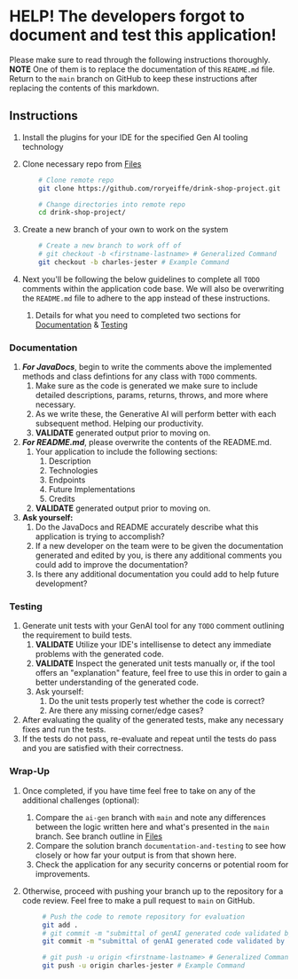 # HELP! The developers forgot to document and test this application!
Please make sure to read through the following instructions thoroughly. **NOTE** One of them is to replace the documentation of this `README.md` file. Return to the `main` branch on GitHub to keep these instructions after replacing the contents of this markdown.

## Instructions

1. Install the plugins for your IDE for the specified Gen AI tooling technology
2. Clone necessary repo from [Files](#files)

    ```bash
        # Clone remote repo
        git clone https://github.com/roryeiffe/drink-shop-project.git

        # Change directories into remote repo
        cd drink-shop-project/
    ```

3. Create a new branch of your own to work on the system
    ```bash
        # Create a new branch to work off of
        # git checkout -b <firstname-lastname> # Generalized Command
        git checkout -b charles-jester # Example Command
    ```
4. Next you'll be following the below guidelines to complete all `TODO` comments within the application code base. We will also be overwriting the `README.md` file to adhere to the app instead of these instructions.
    1. Details for what you need to completed two sections for [Documentation](#documentation-1) & [Testing](#testing-1)

### Documentation

1. **_For JavaDocs_**, begin to write the comments above the implemented methods and class defintions for any class with `TODO` comments.
    1. Make sure as the code is generated we make sure to include detailed descriptions, params, returns, throws, and more where necessary.
    2. As we write these, the Generative AI will perform better with each subsequent method. Helping our productivity.
    3. **VALIDATE** generated output prior to moving on.
2. **_For README.md_**, please overwrite the contents of the README.md.
    1. Your application to include the following sections:
        1. Description
        2. Technologies
        3. Endpoints
        4. Future Implementations
        5. Credits
    2. **VALIDATE** generated output prior to moving on.
3. **Ask yourself:**
    1. Do the JavaDocs and README accurately describe what this application is trying to accomplish?
    2. If a new developer on the team were to be given the documentation generated and edited by you, is there any additional comments you could add to improve the documentation?
    3. Is there any additional documentation you could add to help future development?

### Testing

1. Generate unit tests with your GenAI tool for any `TODO` comment outlining the requirement to build tests.
    1. **VALIDATE** Utilize your IDE's intellisense to detect any immediate problems with the generated code.
    2. **VALIDATE** Inspect the generated unit tests manually or, if the tool offers an "explanation" feature, feel free to use this in order to gain a better understanding of the generated code.
    3. Ask yourself:
        1. Do the unit tests properly test whether the code is correct?
        2. Are there any missing corner/edge cases?
2. After evaluating the quality of the generated tests, make any necessary fixes and run the tests.
3. If the tests do not pass, re-evaluate and repeat until the tests do pass and you are satisfied with their correctness.

### Wrap-Up

1. Once completed, if you have time feel free to take on any of the additional challenges (optional):
    1. Compare the `ai-gen` branch with `main` and note any differences between the logic written here and what's presented in the `main` branch. See branch outline in [Files](#files)
    2. Compare the solution branch `documentation-and-testing` to see how closely or how far your output is from that shown here.
    3. Check the application for any security concerns or potential room for improvements.
2. Otherwise, proceed with pushing your branch up to the repository for a code review. Feel free to make a pull request to `main` on GitHub.

    ```bash
         # Push the code to remote repository for evaluation
         git add .
         # git commit -m "submittal of genAI generated code validated by <firstname-lastname>" # Generalized Command
         git commit -m "submittal of genAI generated code validated by charles-jester" # Example Command

         # git push -u origin <firstname-lastname> # Generalized Command
         git push -u origin charles-jester # Example Command
    ```
